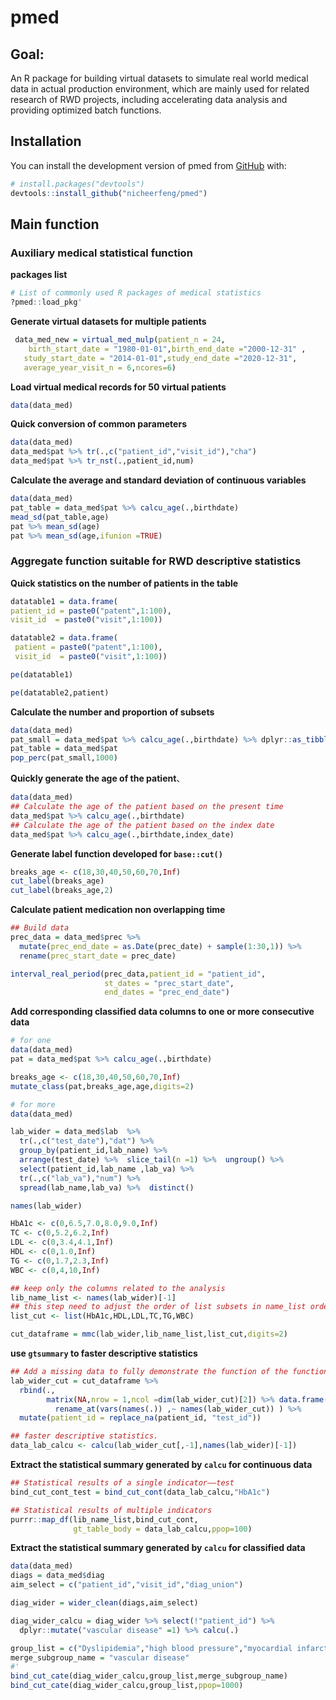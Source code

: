 # pmed

<!-- badges: start -->
<!-- badges: end -->

## Goal: 

  An R package for building virtual datasets to simulate real world
  medical data in actual production environment, which are mainly used for 
  related research of RWD projects, including accelerating data analysis 
  and providing optimized batch functions.

## Installation

You can install the development version of pmed from [GitHub](https://github.com/) with:

``` r
# install.packages("devtools")
devtools::install_github("nicheerfeng/pmed")
```

## Main function
### Auxiliary medical statistical function

**packages list**
``` r
# List of commonly used R packages of medical statistics
?pmed::load_pkg'
```

**Generate virtual datasets for multiple patients**
``` r
 data_med_new = virtual_med_mulp(patient_n = 24,
    birth_start_date = "1980-01-01",birth_end_date ="2000-12-31" ,
   study_start_date = "2014-01-01",study_end_date ="2020-12-31",
   average_year_visit_n = 6,ncores=6)
```
**Load virtual medical records for 50 virtual patients**
``` r
data(data_med)
```
**Quick conversion of common parameters**
``` r
data(data_med)
data_med$pat %>% tr(.,c("patient_id","visit_id"),"cha")
data_med$pat %>% tr_nst(.,patient_id,num)
```

**Calculate the average and standard deviation of continuous variables**
``` r
data(data_med)
pat_table = data_med$pat %>% calcu_age(.,birthdate)
mead_sd(pat_table,age)
pat %>% mean_sd(age)
pat %>% mean_sd(age,ifunion =TRUE)
```


### Aggregate function suitable for RWD descriptive statistics

**Quick statistics on the number of patients in the table**
``` r
datatable1 = data.frame(
patient_id = paste0("patent",1:100),
visit_id  = paste0("visit",1:100))

datatable2 = data.frame(
 patient = paste0("patent",1:100),
 visit_id  = paste0("visit",1:100))

pe(datatable1)

pe(datatable2,patient)
```
**Calculate the number and proportion of subsets**
``` r
data(data_med)
pat_small = data_med$pat %>% calcu_age(.,birthdate) %>% dplyr::as_tibble(.) %>%  filter("age">30)
pat_table = data_med$pat
pop_perc(pat_small,1000)
```



**Quickly generate the age of the patient**、
``` r
data(data_med)
## Calculate the age of the patient based on the present time
data_med$pat %>% calcu_age(.,birthdate)
## Calculate the age of the patient based on the index date
data_med$pat %>% calcu_age(.,birthdate,index_date)
```

**Generate label function developed for `base::cut()`**
``` r
breaks_age <- c(18,30,40,50,60,70,Inf)
cut_label(breaks_age)
cut_label(breaks_age,2)
```

**Calculate patient medication non overlapping time**
``` r
## Build data
prec_data = data_med$prec %>% 
  mutate(prec_end_date = as.Date(prec_date) + sample(1:30,1)) %>% 
  rename(prec_start_date = prec_date)

interval_real_period(prec_data,patient_id = "patient_id",
                     st_dates = "prec_start_date",
                     end_dates = "prec_end_date")
```


**Add corresponding classified data columns to one or more consecutive data** 
``` r
# for one
data(data_med)
pat = data_med$pat %>% calcu_age(.,birthdate)

breaks_age <- c(18,30,40,50,60,70,Inf)
mutate_class(pat,breaks_age,age,digits=2)

# for more
data(data_med)

lab_wider = data_med$lab  %>%
  tr(.,c("test_date"),"dat") %>%
  group_by(patient_id,lab_name) %>%
  arrange(test_date) %>%  slice_tail(n =1) %>%  ungroup() %>%
  select(patient_id,lab_name ,lab_va) %>%
  tr(.,c("lab_va"),"num") %>%
  spread(lab_name,lab_va) %>%  distinct()

names(lab_wider)

HbA1c <- c(0,6.5,7.0,8.0,9.0,Inf)
TC <- c(0,5.2,6.2,Inf)
LDL <- c(0,3.4,4.1,Inf)
HDL <- c(0,1.0,Inf)
TG <- c(0,1.7,2.3,Inf)
WBC <- c(0,4,10,Inf)

## keep only the columns related to the analysis
lib_name_list <- names(lab_wider)[-1]
## this step need to adjust the order of list subsets in name_list order
list_cut <- list(HbA1c,HDL,LDL,TC,TG,WBC)

cut_dataframe = mmc(lab_wider,lib_name_list,list_cut,digits=2)

```
**use `gtsummary` to faster descriptive statistics**
``` r
## Add a missing data to fully demonstrate the function of the function
lab_wider_cut = cut_dataframe %>%
  rbind(.,
        matrix(NA,nrow = 1,ncol =dim(lab_wider_cut)[2]) %>% data.frame() %>%
          rename_at(vars(names(.)) ,~ names(lab_wider_cut)) ) %>%
  mutate(patient_id = replace_na(patient_id, "test_id"))

## faster descriptive statistics.
data_lab_calcu <- calcu(lab_wider_cut[,-1],names(lab_wider)[-1])
```

**Extract the statistical summary generated by `calcu` for continuous data**

``` r
## Statistical results of a single indicator——test
bind_cut_cont_test = bind_cut_cont(data_lab_calcu,"HbA1c")

## Statistical results of multiple indicators
purrr::map_df(lib_name_list,bind_cut_cont,
              gt_table_body = data_lab_calcu,ppop=100)
```

**Extract the statistical summary generated by `calcu` for classified data**

``` r
data(data_med)
diags = data_med$diag
aim_select = c("patient_id","visit_id","diag_union")

diag_wider = wider_clean(diags,aim_select)

diag_wider_calcu = diag_wider %>% select(!"patient_id") %>%
  dplyr::mutate("vascular disease" =1) %>% calcu(.)

group_list = c("Dyslipidemia","high blood pressure","myocardial infarction")
merge_subgroup_name = "vascular disease"
#'
bind_cut_cate(diag_wider_calcu,group_list,merge_subgroup_name)
bind_cut_cate(diag_wider_calcu,group_list,ppop=1000)
```
